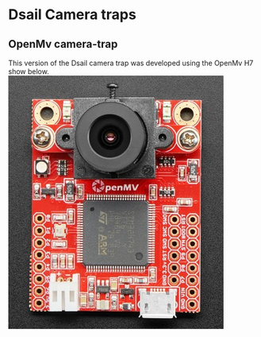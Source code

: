 # Dsail Camera traps 
## OpenMv camera-trap
This version of the Dsail camera trap was developed using the OpenMv H7 show below.
![open1](/assets/img/open1.jpg)
